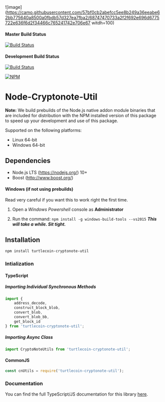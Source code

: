 ![image](https://camo.githubusercontent.com/57bf0cb2abefcc5ee8b249a36eeabe62bb775640a8500a0fbdb57d327ea7fba2/68747470733a2f2f692e696d6775722e636f6d2f34466c765241742e706e67 witdh=100)

#### Master Build Status
[![Build Status](https://github.com/turtlecoin/node-cryptonote-util/workflows/CI%20Build%20Tests/badge.svg?branch=master)](https://github.com/turtlecoin/node-cryptonote-util/actions)

#### Development Build Status
[![Build Status](https://github.com/turtlecoin/node-cryptonote-util/workflows/CI%20Build%20Tests/badge.svg?branch=development)](https://github.com/turtlecoin/node-cryptonote-util/actions)

[![NPM](https://nodei.co/npm/turtlecoin-cryptonote-util.png?downloads=true&stars=true)](https://nodei.co/npm/turtlecoin-cryptonote-util/)

# Node-Cryptonote-Util

**Note:** We build prebuilds of the Node.js native addon module binaries that are included for distribution with the NPM
installed version of this package to speed up your development and use of this package.

Supported on the following platforms:

* Linux 64-bit
* Windows 64-bit

## Dependencies

* Node.js LTS (https://nodejs.org/) 10+
* Boost (http://www.boost.org/)

#### Windows (if not using prebuilds)

Read very careful if you want this to work right the first time.

1) Open a *Windows Powershell* console as **Administrator**

2) Run the command: `npm install -g windows-build-tools --vs2015`
   ***This will take a while. Sit tight.***

## Installation

```bash
npm install turtlecoin-cryptonote-util
```

### Intialization

#### TypeScript

##### Importing Individual Synchronous Methods

```javascript
import { 
    address_decode, 
    construct_block_blob, 
    convert_blob, 
    convert_blob_bb, 
    get_block_id 
} from 'turtlecoin-cryptonote-util';
```

##### Importing Async Class

```javascript
import CryptoNoteUtils from 'turtlecoin-cryptonote-util';
```

#### CommonJS

```javascript
const cnUtils = require('turtlecoin-cryptonote-util');
```

### Documentation

You can find the full TypeScript/JS documentation for this library [here](https://cnutils.turtlecoin.dev).
